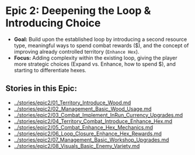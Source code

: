 # Epic 2: Deepening the Loop & Introducing Choice

*   **Goal:** Build upon the established loop by introducing a second resource type, meaningful ways to spend combat rewards ($), and the concept of improving already controlled territory (`Enhance Hex`).
*   **Focus:** Adding complexity within the existing loop, giving the player more strategic choices (Expand vs. Enhance, how to spend $), and starting to differentiate hexes.

## Stories in this Epic:

*   [../stories/epic2/01_Territory_Introduce_Wood.md](docs/stories/epic2/01_Territory_Introduce_Wood.md)
*   [../stories/epic2/02_Management_Basic_Wood_Usage.md](docs/stories/epic2/02_Management_Basic_Wood_Usage.md)
*   [../stories/epic2/03_Combat_Implement_InRun_Currency_Upgrades.md](docs/stories/epic2/03_Combat_Implement_InRun_Currency_Upgrades.md)
*   [../stories/epic2/04_Territory_Combat_Introduce_Enhance_Hex.md](docs/stories/epic2/04_Territory_Combat_Introduce_Enhance_Hex.md)
*   [../stories/epic2/05_Combat_Enhance_Hex_Mechanics.md](docs/stories/epic2/05_Combat_Enhance_Hex_Mechanics.md)
*   [../stories/epic2/06_Loop_Closure_Enhance_Hex_Rewards.md](docs/stories/epic2/06_Loop_Closure_Enhance_Hex_Rewards.md)
*   [../stories/epic2/07_Management_Basic_Workshop_Upgrades.md](docs/stories/epic2/07_Management_Basic_Workshop_Upgrades.md)
*   [../stories/epic2/08_Visuals_Basic_Enemy_Variety.md](docs/stories/epic2/08_Visuals_Basic_Enemy_Variety.md)